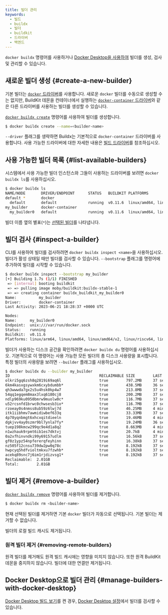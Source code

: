 ```yaml
---
title: 빌더 관리
keywords:
  - 빌드
  - buildx
  - 빌더
  - buildkit
  - 드라이버
  - 백엔드
---
```


`docker buildx` 명령어를 사용하거나 [Docker Desktop을 사용하여](#manage-builders-with-docker-desktop) 빌더를 생성, 검사 및 관리할 수 있습니다.

## 새로운 빌더 생성 {#create-a-new-builder}

기본 빌더는 [`docker` 드라이버](drivers/docker.md)를 사용합니다.
새로운 `docker` 빌더를 수동으로 생성할 수는 없지만,
BuildKit 데몬을 컨테이너에서 실행하는
[`docker-container` 드라이버](drivers/docker-container.md)와 같은 다른 드라이버를 사용하는 빌더를 생성할 수 있습니다.

[`docker buildx create`](/reference/cli/docker/buildx/create.md) 명령어를 사용하여 빌더를 생성합니다.

```bash
$ docker buildx create --name=<builder-name>
```

`--driver` 플래그를 생략하면 Buildx는 기본적으로 `docker-container` 드라이버를 사용합니다. 사용 가능한 드라이버에 대한 자세한 내용은 [빌드 드라이버](drivers/_index.md)를 참조하십시오.

## 사용 가능한 빌더 목록 {#list-available-builders}

시스템에서 사용 가능한 빌더 인스턴스와 그들이 사용하는 드라이버를 보려면 `docker buildx ls`를 사용하십시오.

```bash
$ docker buildx ls
NAME/NODE       DRIVER/ENDPOINT      STATUS   BUILDKIT PLATFORMS
default *       docker
  default       default              running  v0.11.6  linux/amd64, linux/amd64/v2, linux/amd64/v3, linux/386
my_builder      docker-container
  my_builder0   default              running  v0.11.6  linux/amd64, linux/amd64/v2, linux/amd64/v3, linux/386
```

빌더 이름 옆의 별표(`*`)는 [선택된 빌더](_index.md#selected-builder)를 나타냅니다.

## 빌더 검사 {#inspect-a-builder}

CLI를 사용하여 빌더를 검사하려면 `docker buildx inspect <name>`을 사용하십시오.
빌더가 활성 상태일 때만 빌더를 검사할 수 있습니다.
`--bootstrap` 플래그를 명령어에 추가하여 빌더를 시작할 수 있습니다.

```bash
$ docker buildx inspect --bootstrap my_builder
[+] Building 1.7s (1/1) FINISHED
 => [internal] booting buildkit                                                              1.7s
 => => pulling image moby/buildkit:buildx-stable-1                                           1.3s
 => => creating container buildx_buildkit_my_builder0                                        0.4s
Name:          my_builder
Driver:        docker-container
Last Activity: 2023-06-21 18:28:37 +0000 UTC

Nodes:
Name:      my_builder0
Endpoint:  unix:///var/run/docker.sock
Status:    running
Buildkit:  v0.11.6
Platforms: linux/arm64, linux/amd64, linux/amd64/v2, linux/riscv64, linux/ppc64le, linux/s390x, linux/386, linux/mips64le, linux/mips64, linux/arm/v7, linux/arm/v6
```

빌더가 사용하는 디스크 공간을 확인하려면 `docker buildx du` 명령어를 사용하십시오. 기본적으로 이 명령어는 사용 가능한 모든 빌더의 총 디스크 사용량을 표시합니다. 특정 빌더의 사용량을 보려면 `--builder` 플래그를 사용하십시오.

```bash
$ docker buildx du --builder my_builder
ID                                        RECLAIMABLE SIZE        LAST ACCESSED
olkri5gq6zsh8q2819i69aq6l                 true        797.2MB     37 seconds ago
6km4kasxgsywxkm6cxybdumbb*                true        438.5MB     36 seconds ago
qh3wwwda7gx2s5u4hsk0kp4w7                 true        213.8MB     37 seconds ago
54qq1egqem8max3lxq6180cj8                 true        200.2MB     37 seconds ago
ndlp969ku0950bmrw9muolw0c*                true        116.7MB     37 seconds ago
u52rcsnfd1brwc0chwsesb3io*                true        116.7MB     37 seconds ago
rzoeay0s4nmss8ub59z6lwj7d                 true        46.25MB     4 minutes ago
itk1iibhmv7awmidiwbef633q                 true        33.33MB     37 seconds ago
4p78yqnbmgt6xhcxqitdieeln                 true        19.46MB     4 minutes ago
dgkjvv4ay0szmr9bl7ynla7fy*                true        19.24MB     36 seconds ago
tuep198kmcw299qc9e4d1a8q2                 true        8.663MB     4 minutes ago
n1wzhauk9rpmt6ib1es7dktvj                 true        20.7kB      4 minutes ago
0a2xfhinvndki99y69157udlm                 true        16.56kB     37 seconds ago
gf0z1ypz54npfererqfeyhinn                 true        16.38kB     37 seconds ago
nz505f12cnsu739dw2pw0q78c                 true        8.192kB     37 seconds ago
hwpcyq5hdfvioltmkxu7fzwhb*                true        8.192kB     37 seconds ago
acekq89snc7j6im1rjdizvsg1*                true        8.192kB     37 seconds ago
Reclaimable:  2.01GB
Total:        2.01GB
```

## 빌더 제거 {#remove-a-builder}

[`docker buildx remove`](/reference/cli/docker/buildx/create.md) 명령어를 사용하여 빌더를 제거합니다.

```bash
$ docker buildx rm <builder-name>
```

현재 선택된 빌더를 제거하면 기본 `docker` 빌더가 자동으로 선택됩니다.
기본 빌더는 제거할 수 없습니다.

빌더의 로컬 빌드 캐시도 제거됩니다.

### 원격 빌더 제거 {#removing-remote-builders}

원격 빌더를 제거해도 원격 빌드 캐시에는 영향을 미치지 않습니다.
또한 원격 BuildKit 데몬을 중지하지 않습니다.
빌더에 대한 연결만 제거됩니다.

## Docker Desktop으로 빌더 관리 {#manage-builders-with-docker-desktop}

[Docker Desktop 빌드 보기](/manuals/desktop/use-desktop/builds.md)를 켠 경우, [Docker Desktop 설정](/manuals/desktop/settings-and-maintenance/settings.md#builders)에서 빌더를 검사할 수 있습니다.
